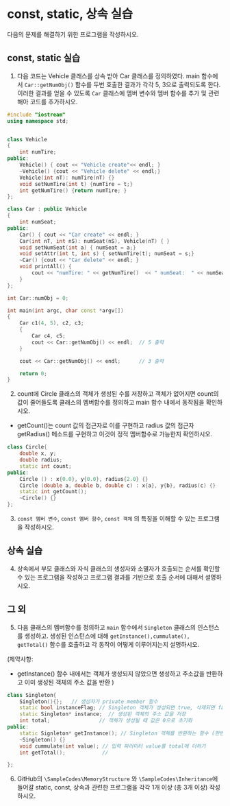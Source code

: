 # const, static, 상속 실습

다음의 문제를 해결하기 위한 프로그램을 작성하시오.

## const, static 실습

1. 다음 코드는 Vehicle 클래스를 상속 받아 Car 클래스를 정의하였다. main 함수에서 ```Car::getNumObj()``` 함수를 두번 호출한 결과가 각각 5, 3으로 출력되도록 한다. 
이러한 결과를 얻을 수 있도록 ```Car``` 클래스에 멤버 변수와 멤버 함수를 추가 및 관련해아 코드를 추가하시오.


```cpp
#include "iostream"
using namespace std;


class Vehicle
{
	int numTire;
public:	
	Vehicle() { cout << "Vehicle create"<< endl; }
	~Vehicle() {cout << "Vehicle delete" << endl;}
	Vehicle(int nT): numTire(nT) {}
	void setNumTire(int t) {numTire = t;}
	int getNumTire() {return numTire; }
};

class Car : public Vehicle
{
	int numSeat;
public:
	Car() { cout << "Car create" << endl; }
	Car(int nT, int nS): numSeat(nS), Vehicle(nT) { }
	void setNumSeat(int a) { numSeat = a;}
	void setAttr(int t, int s) { setNumTire(t); numSeat = s;}
	~Car() {cout << "Car delete" << endl; }
	void printAll() {
		cout << "numTire: " << getNumTire()  << " numSeat:  " << numSeat << endl;
	}	
};

int Car::numObj = 0;

int main(int argc, char const *argv[])
{
	Car c1(4, 5), c2, c3;
	{
		Car c4, c5;
		cout << Car::getNumObj() << endl;  // 5 출력
	}

	cout << Car::getNumObj() << endl;      // 3 출력

	return 0;
}
```

2. count에 Circle 클래스의 객체가 생성된 수를 저장하고 객체가  없어지면 count의 값이 줄어들도록 클래스의 멤버함수를 정의하고 main 함수 내에서 동작됨을 확인하시오.
  - getCount()는 count 값의 접근자로 이를 구현하고 radius 값의 접근자 getRadius() 메소드를 구현하고 이것이 정적 멤버함수로 가능한지 확인하시오.

```cpp
class Circle{
	double x, y;
	double radius;
	static int count;
public:
	Circle () : x{0.0}, y{0.0}, radius{2.0} {}
	Circle (double a, double b, double c) : x{a}, y{b}, radius(c) {}
	static int getCount();
	~Circle() {}
};
````

3. ``const 멤버 변수``, ``const 멤버 함수``, ``const 객체`` 의 특징을 이해할 수 있는 프로그램을 작성하시오.


## 상속 실습

4. 상속에서 부모 클래스와 자식 클래스의 생성자와 소멸자가 호출되는 순서를 확인할 수 있는 프로그램을 작성하고 프로그램 결과를 기반으로 호출 순서에 대해서 셜명하시오. 





## 그 외

5. 다음 클래스의 멤버함수를 정의하고 ```main``` 함수에서 ```Singleton``` 클래스의 인스턴스를 생성하고. 생성된 인스턴스에 대해 ```getInstance(),cummulate(), getTotal()``` 함수를 호출하고 각 동작이 어떻게 이루어지는지 설명하시오.
 
(제약사항: 
   - getInstance() 함수 내에서는 객체가 생성되지 않았으면 생성하고 주소값을 반환하고 이미 생성된 객체의 주소 값을 반환 
)

```c++
class Singleton{
	Singleton(){};   // 생성자가 private member 함수
	static bool instanceFlag; // Singleton 객체가 생성되면 true, 삭제되면 false
	static Singleton* instance;  // 생성된 객체의 주소 값을 저장 
	int total;                // 객체가 생성될 때 값은 0으로 초기화 
public:
	static Signleton* getInstance(); // Singleton 객체를 반환하는 함수 (한번 생성하고 공유할 수 있도록 함)
	~Singleton() {}
	void cummulate(int value); // 입력 파러미터 value를 total에 더하기 
	int getTotal();            // 

};
```

6. GitHub의 ``\SampleCodes\MemoryStructure`` 와 ``\SampleCodes\Inheritance``에 들어갈 static, const, 상속과 관련한 프로그램을 각각 1개 이상 (총 3개 이상) 작성하시오.

